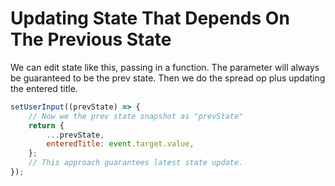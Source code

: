 # Updating State That Depends On The Previous State

We can edit state like this, passing in a function. The parameter will always be guaranteed to be the prev state. Then we do the spread op plus updating the entered title.

```js
setUserInput((prevState) => {
    // Now we the prev state snapshot as "prevState"
    return {
        ...prevState,
        enteredTitle: event.target.value,
    };
    // This approach guarantees latest state update.
});
```
